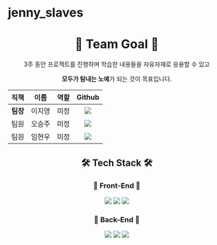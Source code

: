 # jenny_slaves

<div align="center">  
  
# 👫 Team Goal 👫

3주 동안 프로젝트를 진행하며 학습한 내용들을 자유자재로 응용할 수 있고
  
**모두가 탐내는 노예**가 되는 것이 목표입니다.

|   직책   |  이름  |    역할    |                                                                                                  Github                                                                                                   |
| :------: | :----: | :-------: | :-------------------------------------------------------------------------------------------------------------------------------------------------------------------------------------------------------: |
| **팀장** | 이지영 |  미정  |        <a href="https://github.com/easy-young"><img src="https://img.shields.io/badge/easy%2D%2Dyoung-339933?style=flat-square&logo=github&logoColor=white&link=https://github.com/green-kong"/></a>        |
|   팀원   | 오승주 | 미정 | <a href="https://github.com/Seungzu"><img src="https://img.shields.io/badge/Seungzu-EA4AAA?style=flat-square&logo=github&logoColor=white&link=https://github.com/ash991213"/></a> |
|   팀원   | 임현우 | 미정 |    <a href="https://github.com/gusdn0108"><img src="https://img.shields.io/badge/gusdn0108-F5792A?style=flat-square&logo=github&logoColor=white&link=https://github.com/Hongjongnam"/></a>     |

## 🛠 Tech Stack 🛠

### :cherries: Front-End :cherries:

<img src="https://img.shields.io/badge/HTML-E34F26?style=flat-square&logo=html5&logoColor=white"/></a>
<img src="https://img.shields.io/badge/CSS-1572B6?style=flat-square&logo=css3&logoColor=white"/></a>
<img src="https://img.shields.io/badge/Javascript-FFCD00?style=flat-square&logo=JavaScript&logoColor=white"/></a>

### :grapes: Back-End :grapes:

<img src="https://img.shields.io/badge/Node.js-339933?style=flat-square&logo=node.js&logoColor=white"/></a>
<img src="https://img.shields.io/badge/MySQL-4479A1?style=flat-square&logo=mysql&logoColor=white"/></a>
<img src="https://img.shields.io/badge/Express-000000?style=flat-square&logo=express&logoColor=white"/></a>

</div>
